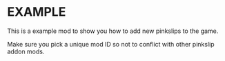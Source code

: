 # EXAMPLE
This is a example mod to show you how to add new pinkslips to the game. 

Make sure you pick a unique mod ID so not to conflict with other pinkslip addon mods. 
